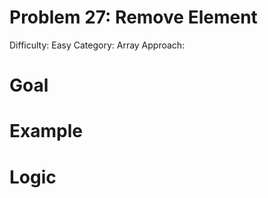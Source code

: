 # Problem 27: Remove Element
Difficulty: Easy
Category: Array
Approach:

# Goal


# Example


# Logic